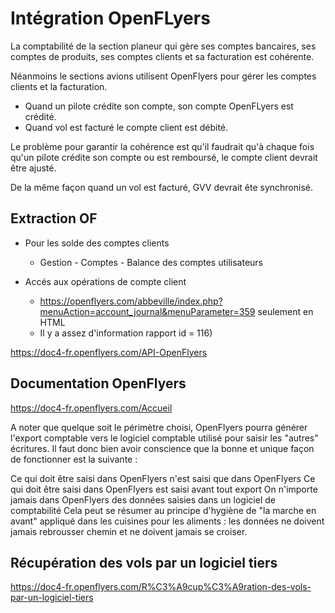 # Intégration OpenFLyers

La comptabilité de la section planeur qui gère ses comptes bancaires, ses comptes de produits, ses comptes clients et sa facturation est cohérente.

Néanmoins le sections avions utilisent OpenFlyers pour gérer les comptes clients et la facturation.

* Quand un pilote crédite son compte, son compte OpenFLyers est crédité.
* Quand vol est facturé le compte client est débité.

Le problème pour garantir la cohérence est qu'il faudrait qu'à chaque fois qu'un pilote crédite son compte ou est remboursé, le compte client devrait être ajusté.

De la même façon quand un vol est facturé, GVV devrait ête synchronisé.

## Extraction OF

* Pour les solde des comptes clients
  * Gestion - Comptes - Balance des comptes utilisateurs 

* Accés aux opérations de compte client
  * https://openflyers.com/abbeville/index.php?menuAction=account_journal&menuParameter=359 seulement en HTML
  * Il y a assez d'information rapport id = 116)

https://doc4-fr.openflyers.com/API-OpenFlyers


## Documentation OpenFlyers

https://doc4-fr.openflyers.com/Accueil

A noter que quelque soit le périmètre choisi, OpenFlyers pourra générer l'export comptable vers le logiciel comptable utilisé pour saisir les "autres" écritures. Il faut donc bien avoir conscience que la bonne et unique façon de fonctionner est la suivante :

Ce qui doit être saisi dans OpenFlyers n'est saisi que dans OpenFlyers
Ce qui doit être saisi dans OpenFlyers est saisi avant tout export
On n'importe jamais dans OpenFlyers des données saisies dans un logiciel de comptabilité
Cela peut se résumer au principe d'hygiène de "la marche en avant" appliqué dans les cuisines pour les aliments : les données ne doivent jamais rebrousser chemin et ne doivent jamais se croiser.

## Récupération des vols par un logiciel tiers

https://doc4-fr.openflyers.com/R%C3%A9cup%C3%A9ration-des-vols-par-un-logiciel-tiers


